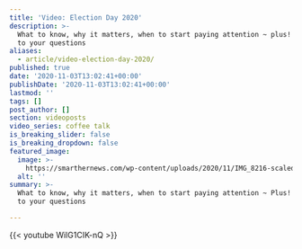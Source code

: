 ```yaml
---
title: 'Video: Election Day 2020'
description: >-
  What to know, why it matters, when to start paying attention ~ plus! answers
  to your questions
aliases:
  - article/video-election-day-2020/
published: true
date: '2020-11-03T13:02:41+00:00'
publishDate: '2020-11-03T13:02:41+00:00'
lastmod: ''
tags: []
post_author: []
section: videoposts
video_series: coffee talk
is_breaking_slider: false
is_breaking_dropdown: false
featured_image:
  image: >-
    https://smarthernews.com/wp-content/uploads/2020/11/IMG_8216-scaled-e1604408549183-984x1024.jpg
  alt: ''
summary: >-
  What to know, why it matters, when to start paying attention ~ Plus! Answers
  to your questions

---
```

{{< youtube WilG1CIK-nQ >}}